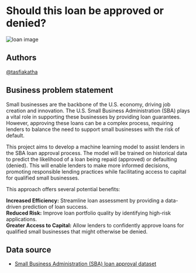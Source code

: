 # Should this loan be approved or denied?

![loan image](https://img.freepik.com/premium-photo/businessman-shaking-hands-giving-dollar-bills-corruption-bribery-business-manager-deal-contract_45041-198.jpg?w=826)

## Authors
[@tasfiakatha](https://github.com/tasfiakatha)

## Business problem statement
Small businesses are the backbone of the U.S. economy, driving job creation and innovation. The U.S. Small Business Administration (SBA) plays a vital role in supporting these businesses by providing loan guarantees. However, approving these loans can be a complex process, requiring lenders to balance the need to support small businesses with the risk of default.

This project aims to develop a machine learning model to assist lenders in the SBA loan approval process. The model will be trained on historical data to predict the likelihood of a loan being repaid (approved) or defaulting (denied). This will enable lenders to make more informed decisions, promoting responsible lending practices while facilitating access to capital for qualified small businesses.

This approach offers several potential benefits:

**Increased Efficiency:** Streamline loan assessment by providing a data-driven prediction of loan success.  
**Reduced Risk:** Improve loan portfolio quality by identifying high-risk applications.  
**Greater Access to Capital:** Allow lenders to confidently approve loans for qualified small businesses that might otherwise be denied.

## Data source
- [Small Business Administration (SBA) loan approval dataset](https://www.kaggle.com/datasets/mirbektoktogaraev/should-this-loan-be-approved-or-denied)

